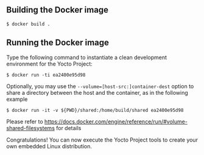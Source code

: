 Building the Docker image
-------------------------

    $ docker build .

Running the Docker image
------------------------
Type the following command to instantiate a clean development environment for the Yocto Project:

    $ docker run -ti ea2400e95d98

Optionally, you may use the `--volume=[host-src:]container-dest` option to share a directory between the host and the container, as in the following example

    $ docker run -it -v ${PWD}/shared:/home/build/shared ea2400e95d98

Please refer to https://docs.docker.com/engine/reference/run/#volume-shared-filesystems for details

Congratulations! You can now execute the Yocto Project tools to create your own embedded Linux distribution.



